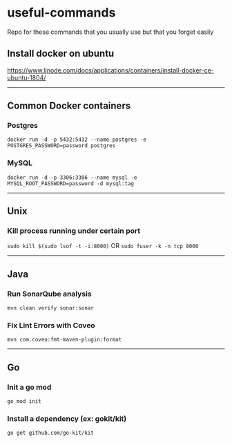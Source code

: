 # useful-commands
Repo for these commands that you usually use but that you forget easily

## Install docker on ubuntu
https://www.linode.com/docs/applications/containers/install-docker-ce-ubuntu-1804/

---
## Common Docker containers
### Postgres
```docker run -d -p 5432:5432 --name postgres -e POSTGRES_PASSWORD=password postgres```

### MySQL
```docker run -d -p 3306:3306 --name mysql -e MYSQL_ROOT_PASSWORD=password -d mysql:tag```

---
## Unix
### Kill process running under certain port
```sudo kill $(sudo lsof -t -i:8000)``` OR
```sudo fuser -k -n tcp 8000 ```

---
## Java
### Run SonarQube analysis
```mvn clean verify sonar:sonar```
### Fix Lint Errors with Coveo
```mvn com.coveo:fmt-maven-plugin:format```

---
## Go
### Init a go mod
```go mod init```
### Install a dependency (ex: gokit/kit)
```go get github.com/go-kit/kit```
